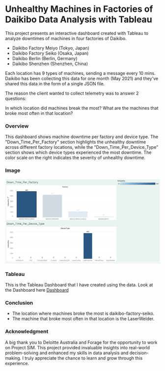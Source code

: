 # Unhealthy Machines in Factories of Daikibo Data Analysis with Tableau

This project presents an interactive dashboard created with Tableau to analyze downtimes of machines in four factories of Daikibo.

- Daikibo Factory Meiyo (Tokyo, Japan)
- Daikibo Factory Seiko (Osaka, Japan)
- Daikibo Berlin (Berlin, Germany)
- Daikibo Shenzhen (Shenzhen, China)

Each location has 9 types of machines, sending a message every 10 mins. Daikibo has been collecting this data for one month (May 2021) and they've shared this data in the form of a single JSON file.

The reason the client wanted to collect telemetry was to answer 2 questions:

In which location did machines break the most?
What are the machines that broke most often in that location?

### Overview

This dashboard shows machine downtime per factory and device type. The "Down_Time_Per_Factory" section highlights the unhealthy downtime across different factory locations, while the "Down_Time_Per_Device_Type" section shows which device types experienced the most downtime. The color scale on the right indicates the severity of unhealthy downtime.

### Image

<img src="Image/Dashboard.png"/>

### Tableau

This is the Tableau Dashboard that I have created using the data. Look at the Dashboard here [Dashboard]()

### Conclusion

- The location where machines broke the most is daikibo-factory-seiko.
- The machine that broke most often in that location is the LaserWelder.

### Acknowledgment

A big thank you to Deloitte Australia and Forage for the opportunity to work on Project SIM. This project provided invaluable insights into real-world problem-solving and enhanced my skills in data analysis and decision-making. I truly appreciate the chance to learn and grow through this experience.





